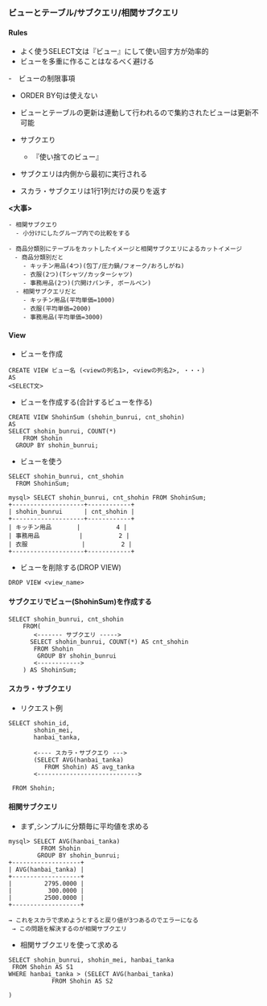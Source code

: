 ### ビューとテーブル/サブクエリ/相関サブクエリ

#### Rules
- よく使うSELECT文は『ビュー』にして使い回す方が効率的
- ビューを多重に作ることはなるべく避ける

-　ビューの制限事項
  - ORDER BY句は使えない
- ビューとテーブルの更新は連動して行われるので集約されたビューは更新不可能 
- サブクエり
  - 『使い捨てのビュー』 

- サブクエリは内側から最初に実行される
- スカラ・サブクエリは1行1列だけの戻りを返す


**<大事>**
```
- 相関サブクエり
  - 小分けにしたグループ内での比較をする 

- 商品分類別にテーブルをカットしたイメージと相関サブクエリによるカットイメージ
　- 商品分類別だと
    - キッチン用品(4つ)(包丁/圧力鍋/フォーク/おろしがね) 
    - 衣服(2つ)(Tシャツ/カッターシャツ) 
    - 事務用品(2つ)(穴開けパンチ, ボールペン)
  - 相関サブクエリだと
    - キッチン用品(平均単価=1000)
    - 衣服(平均単価=2000)
    - 事務用品(平均単価=3000)
```


#### View
- ビューを作成
```
CREATE VIEW ビュー名 (<viewの列名1>, <viewの列名2>, ・・・)
AS
<SELECT文>
```

- ビューを作成する(合計するビューを作る)
```
CREATE VIEW ShohinSum (shohin_bunrui, cnt_shohin)
AS
SELECT shohin_bunrui, COUNT(*)
	FROM Shohin 
  GROUP BY shohin_bunrui;
```

- ビューを使う
```
SELECT shohin_bunrui, cnt_shohin
  FROM ShohinSum;

mysql> SELECT shohin_bunrui, cnt_shohin FROM ShohinSum;
+--------------------+------------+
| shohin_bunrui      | cnt_shohin |
+--------------------+------------+
| キッチン用品       |          4 |
| 事務用品           |          2 |
| 衣服               |          2 |
+--------------------+------------+
```

- ビューを削除する(DROP VIEW)
```
DROP VIEW <view_name>
```

#### サブクエリでビュー(ShohinSum)を作成する
```
SELECT shohin_bunrui, cnt_shohin 
	FROM(
       <------- サブクエリ ----->
	  SELECT shohin_bunrui, COUNT(*) AS cnt_shohin 
	   FROM Shohin 
        GROUP BY shohin_bunrui
       <------------>
    ) AS ShohinSum;
```

#### スカラ・サブクエリ
- リクエスト例
```
SELECT shohin_id,
       shohin_mei,
       hanbai_tanka,
       
       <---- スカラ・サブクエり --->
       (SELECT AVG(hanbai_tanka)
       	  FROM Shohin) AS avg_tanka
       <---------------------------->
 
 FROM Shohin;
```

#### 相関サブクエリ
- まず,シンプルに分類毎に平均値を求める
```
mysql> SELECT AVG(hanbai_tanka)
         FROM Shohin 
        GROUP BY shohin_bunrui;
+-------------------+
| AVG(hanbai_tanka) |
+-------------------+
|         2795.0000 |
|          300.0000 |
|         2500.0000 |
+-------------------+

→ これをスカラで求めようとすると戻り値が3つあるのでエラーになる
 → この問題を解決するのが相関サブクエリ
```

- 相関サブクエリを使って求める
```
SELECT shohin_bunrui, shohin_mei, hanbai_tanka
 FROM Shohin AS S1
WHERE hanbai_tanka > (SELECT AVG(hanbai_tanka)
			FROM Shohin AS S2

)
```



